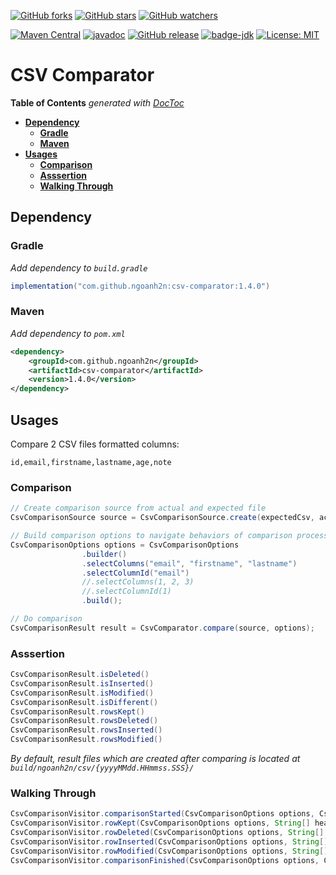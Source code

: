 [![GitHub forks](https://img.shields.io/github/forks/ngoanh2n/csv-comparator.svg?style=social&label=Fork&maxAge=2592000)](https://github.com/ngoanh2n/csv-comparator/network/members/)
[![GitHub stars](https://img.shields.io/github/stars/ngoanh2n/csv-comparator.svg?style=social&label=Star&maxAge=2592000)](https://github.com/ngoanh2n/csv-comparator/stargazers/)
[![GitHub watchers](https://img.shields.io/github/watchers/ngoanh2n/csv-comparator.svg?style=social&label=Watch&maxAge=2592000)](https://github.com/ngoanh2n/csv-comparator/watchers/)

[![Maven Central](https://maven-badges.herokuapp.com/maven-central/com.github.ngoanh2n/csv-comparator/badge.svg)](https://maven-badges.herokuapp.com/maven-central/com.github.ngoanh2n/csv-comparator)
[![javadoc](https://javadoc.io/badge2/com.github.ngoanh2n/csv-comparator/javadoc.svg)](https://javadoc.io/doc/com.github.ngoanh2n/csv-comparator)
[![GitHub release](https://img.shields.io/github/release/ngoanh2n/csv-comparator.svg)](https://github.com/ngoanh2n/csv-comparator/releases/)
[![badge-jdk](https://img.shields.io/badge/jdk-8-blue.svg)](http://www.oracle.com/technetwork/java/javase/downloads/index.html)
[![License: MIT](https://img.shields.io/badge/License-MIT-blueviolet.svg)](https://opensource.org/licenses/MIT)

# **CSV Comparator**

<!-- START doctoc generated TOC please keep comment here to allow auto update -->
<!-- DON'T EDIT THIS SECTION, INSTEAD RE-RUN doctoc TO UPDATE -->
**Table of Contents**  *generated with [DocToc](https://github.com/thlorenz/doctoc)*

- [**Dependency**](#dependency)
  - [**Gradle**](#gradle)
  - [**Maven**](#maven)
- [**Usages**](#usages)
  - [**Comparison**](#comparison)
  - [**Asssertion**](#asssertion)
  - [**Walking Through**](#walking-through)

<!-- END doctoc generated TOC please keep comment here to allow auto update -->

## **Dependency**
### **Gradle**
_Add dependency to `build.gradle`_
```gradle
implementation("com.github.ngoanh2n:csv-comparator:1.4.0")
```

### **Maven**
_Add dependency to `pom.xml`_
```xml
<dependency>
    <groupId>com.github.ngoanh2n</groupId>
    <artifactId>csv-comparator</artifactId>
    <version>1.4.0</version>
</dependency>
```

## **Usages**
Compare 2 CSV files formatted columns:
```
id,email,firstname,lastname,age,note
```

### **Comparison**
```java
// Create comparison source from actual and expected file
CsvComparisonSource source = CsvComparisonSource.create(expectedCsv, actualCsv);

// Build comparison options to navigate behaviors of comparison process
CsvComparisonOptions options = CsvComparisonOptions
                .builder()
                .selectColumns("email", "firstname", "lastname")
                .selectColumnId("email")
                //.selectColumns(1, 2, 3)
                //.selectColumnId(1)
                .build();

// Do comparison
CsvComparisonResult result = CsvComparator.compare(source, options);
```

### **Asssertion**
```java
CsvComparisonResult.isDeleted()
CsvComparisonResult.isInserted()
CsvComparisonResult.isModified()
CsvComparisonResult.isDifferent()
CsvComparisonResult.rowsKept()
CsvComparisonResult.rowsDeleted()
CsvComparisonResult.rowsInserted()
CsvComparisonResult.rowsModified()
```

_By default, result files which are created after comparing is located at `build/ngoanh2n/csv/{yyyyMMdd.HHmmss.SSS}/`_

### **Walking Through**
```java
CsvComparisonVisitor.comparisonStarted(CsvComparisonOptions options, CsvComparisonSource source)
CsvComparisonVisitor.rowKept(CsvComparisonOptions options, String[] headers, String[] row)
CsvComparisonVisitor.rowDeleted(CsvComparisonOptions options, String[] headers, String[] row)
CsvComparisonVisitor.rowInserted(CsvComparisonOptions options, String[] headers, String[] row)
CsvComparisonVisitor.rowModified(CsvComparisonOptions options, String[] headers, String[] row, List<HashMap<String, String>> diffs)
CsvComparisonVisitor.comparisonFinished(CsvComparisonOptions options, CsvComparisonSource source, CsvComparisonResult result)
```
